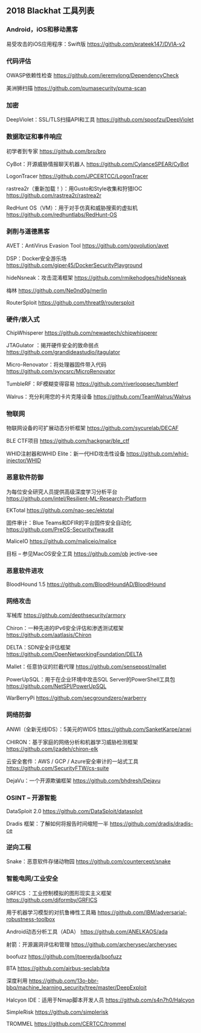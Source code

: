 
## 2018 Blackhat 工具列表

### Android，iOS和移动黑客

易受攻击的iOS应用程序：Swift版
https://github.com/prateek147/DVIA-v2

### 代码评估

OWASP依赖性检查
https://github.com/jeremylong/DependencyCheck

美洲狮扫描
https://github.com/pumasecurity/puma-scan

### 加密

DeepViolet：SSL/TLS扫描API和工具
https://github.com/spoofzu/DeepViolet

### 数据取证和事件响应

初学者到专家
https://github.com/bro/bro

CyBot：开源威胁情报聊天机器人
https://github.com/CylanceSPEAR/CyBot

LogonTracer
https://github.com/JPCERTCC/LogonTracer

rastrea2r（重新加载！）：用Gusto和Style收集和狩猎IOC
https://github.com/rastrea2r/rastrea2r

RedHunt OS（VM）：用于对手仿真和威胁搜索的虚拟机
https://github.com/redhuntlabs/RedHunt-OS

### 剥削与道德黑客

AVET：AntiVirus Evasion Tool
https://github.com/govolution/avet

DSP：Docker安全游乐场
https://github.com/giper45/DockerSecurityPlayground

hideNsneak：攻击混淆框架
https://github.com/rmikehodges/hideNsneak

梅林
https://github.com/Ne0nd0g/merlin

RouterSploit
https://github.com/threat9/routersploit

### 硬件/嵌入式

ChipWhisperer
https://github.com/newaetech/chipwhisperer

JTAGulator ：揭开硬件安全的致命弱点
https://github.com/grandideastudio/jtagulator

Micro-Renovator：将处理器固件带入代码
https://github.com/syncsrc/MicroRenovator

TumbleRF：RF模糊变得容易
https://github.com/riverloopsec/tumblerf

Walrus：充分利用您的卡片克隆设备
https://github.com/TeamWalrus/Walrus

### 物联网

物联网设备的可扩展动态分析框架
https://github.com/sycurelab/DECAF

BLE CTF项目
https://github.com/hackgnar/ble_ctf

WHID注射器和WHID Elite：新一代HID攻击性设备
https://github.com/whid-injector/WHID

### 恶意软件防御

为每位安全研究人员提供高级深度学习分析平台
https://github.com/intel/Resilient-ML-Research-Platform

EKTotal
https://github.com/nao-sec/ektotal

固件审计：Blue Teams和DFIR的平台固件安全自动化
https://github.com/PreOS-Security/fwaudit

MaliceIO
https://github.com/maliceio/malice

目标 – 参见MacOS安全工具
https://github.com/ob jective-see

### 恶意软件进攻

BloodHound 1.5
https://github.com/BloodHoundAD/BloodHound

### 网络攻击

军械库
https://github.com/depthsecurity/armory

Chiron：一种先进的IPv6安全评估和渗透测试框架
https://github.com/aatlasis/Chiron

DELTA：SDN安全评估框架
https://github.com/OpenNetworkingFoundation/DELTA

Mallet：任意协议的拦截代理
https://github.com/sensepost/mallet

PowerUpSQL：用于在企业环境中攻击SQL Server的PowerShell工具包
https://github.com/NetSPI/PowerUpSQL

WarBerryPi
https://github.com/secgroundzero/warberry

### 网络防御

ANWI（全新无线IDS）：5美元的WIDS
https://github.com/SanketKarpe/anwi

CHIRON：基于家庭的网络分析和机器学习威胁检测框架
https://github.com/jzadeh/chiron-elk

云安全套件：AWS / GCP / Azure安全审计的一站式工具
https://github.com/SecurityFTW/cs-suite

DejaVu：一个开源欺骗框架
https://github.com/bhdresh/Dejavu

### OSINT – 开源智能

DataSploit 2.0
https://github.com/DataSploit/datasploit

Dradis 框架：了解如何将报告时间缩短一半
https://github.com/dradis/dradis-ce

### 逆向工程

Snake：恶意软件存储动物园
https://github.com/countercept/snake

### 智能电网/工业安全

GRFICS ：工业控制模拟的图形现实主义框架
https://github.com/djformby/GRFICS

用于机器学习模型的对抗鲁棒性工具箱
https://github.com/IBM/adversarial-robustness-toolbox

Android动态分析工具（ADA）
https://github.com/ANELKAOS/ada

射箭：开源漏洞评估和管理
https://github.com/archerysec/archerysec

boofuzz
https://github.com/jtpereyda/boofuzz

BTA
https://github.com/airbus-seclab/bta

深度利用
https://github.com/13o-bbr-bbq/machine_learning_security/tree/master/DeepExploit

Halcyon IDE：适用于Nmap脚本开发人员
https://github.com/s4n7h0/Halcyon

SimpleRisk
https://github.com/simplerisk

TROMMEL
https://github.com/CERTCC/trommel
